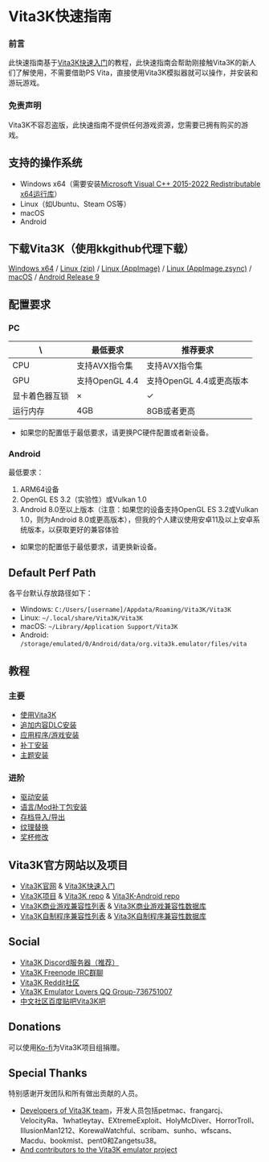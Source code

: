 # Vita3K快速指南
### 前言
此快速指南基于[Vita3K快速入门](https://vita3k.org/quickstart)的教程，此快速指南会帮助刚接触Vita3K的新人们了解使用，不需要借助PS Vita，直接使用Vita3K模拟器就可以操作，并安装和游玩游戏。

### 免责声明
Vita3K不容忍盗版，此快速指南不提供任何游戏资源，您需要已拥有购买的游戏。

## 支持的操作系统
- Windows x64（需要安装[Microsoft Visual C++ 2015-2022 Redistributable x64运行库](https://aka.ms/vs/17/release/vc_redist.x64.exe)）
- Linux（如Ubuntu、Steam OS等）
- macOS
- Android

## 下载Vita3K（使用kkgithub代理下载）
[Windows x64](https://kkgithub.com/Vita3K/Vita3K/releases/download/continuous/windows-latest.zip) / 
[Linux (zip)](https://kkgithub.com/Vita3K/Vita3K/releases/download/continuous/ubuntu-latest.zip) / 
[Linux (AppImage)](https://kkgithub.com/Vita3K/Vita3K/releases/download/continuous/Vita3K-x86_64.AppImage) / 
[Linux (AppImage.zsync)](https://kkgithub.com/Vita3K/Vita3K/releases/download/continuous/Vita3K-x86_64.AppImage.zsync) / 
[macOS](https://kkgithub.com/Vita3K/Vita3K/releases/download/continuous/macos-latest.dmg) /
[Android Release 9](https://kkgithub.com/Vita3K/Vita3K-Android/releases/download/v9/vita3k-android-release-9.apk)

## 配置要求
### PC

\ | 最低要求 | 推荐要求 
--- | --- | --- 
CPU | 支持AVX指令集 | 支持AVX指令集 
GPU | 支持OpenGL 4.4 | 支持OpenGL 4.4或更高版本 
显卡着色器互锁 | × | ✓ 
运行内存 | 4GB | 8GB或者更高 

- 如果您的配置低于最低要求，请更换PC硬件配置或者新设备。

### Android
最低要求：
1. ARM64设备
2. OpenGL ES 3.2（实验性）或Vulkan 1.0
3. Android 8.0至以上版本（注意：如果您的设备支持OpenGL ES 3.2或Vulkan 1.0，则为Android 8.0或更高版本），但我的个人建议使用安卓11及以上安卓系统版本，以获取更好的兼容体验

- 如果您的配置低于最低要求，请更换新设备。

## Default Perf Path
各平台默认存放路径如下：
- Windows: `C:/Users/[username]/Appdata/Roaming/Vita3K/Vita3K`
- Linux: `~/.local/share/Vita3K/Vita3K`
- macOS: `~/Library/Application Support/Vita3K`
- Android: `/storage/emulated/0/Android/data/org.vita3k.emulator/files/vita`

## 教程
### 主要
- [使用Vita3K](http://croden1999.github.io/Vita3K-Quick-Guide/use-vita3k)  
- [追加内容DLC安装](http://croden1999.github.io/Vita3K-Quick-Guide/addcont)
- [应用程序/游戏安装](http://croden1999.github.io/Vita3K-Quick-Guide/app)
- [补丁安装](http://croden1999.github.io/Vita3K-Quick-Guide/patch)
- [主题安装](http://croden1999.github.io/Vita3K-Quick-Guide/theme)

### 进阶
- [驱动安装](http://croden1999.github.io/Vita3K-Quick-Guide/driver)
- [语言/Mod补丁包安装](http://croden1999.github.io/Vita3K-Quick-Guide/repatch)
- [存档导入/导出](http://croden1999.github.io/Vita3K-Quick-Guide/savedata)
- [纹理替换](http://croden1999.github.io/Vita3K-Quick-Guide/texture-replacement)
- [奖杯修改](http://croden1999.github.io/Vita3K-Quick-Guide/trophy)

## Vita3K官方网站以及项目
- [Vita3K官网](https://vita3k.org) & [Vita3K快速入门](https://vita3k.org/quickstart)
- [Vita3K项目](https://github.com/Vita3K) & [Vita3K repo](https://github.com/Vita3K/Vita3K) & [Vita3K-Android repo](https://github.com/Vita3K/Vita3K-Android)
- [Vita3K商业游戏兼容性列表](https://vita3k.org/compatibility) & [Vita3K商业游戏兼容性数据库](https://github.com/Vita3K/compatibility/issues)
- [Vita3K自制程序兼容性列表](https://vita3k.org/compatibility-homebrew) & [Vita3K自制程序兼容性数据库](https://github.com/Vita3K/homebrew-compatibility/issues)

## Social
- [Vita3K Discord服务器（推荐）](https://discord.gg/MaWhJVH)
- [Vita3K Freenode IRC群聊](https://webchat.freenode.net/?channels=%23vita3k)
- [Vita3K Reddit社区](https://www.reddit.com/r/vita3k)
- [Vita3K Emulator Lovers QQ Group-736751007](https://jq.qq.com/?_wv=1027&k=cg1vogjK)
- [中文社区百度贴吧Vita3K吧](https://tieba.baidu.com/f?kw=vita3k&fr=index)

## Donations
可以使用[Ko-fi](https://ko-fi.com/vita3k)为Vita3K项目组捐赠。

## Special Thanks
特别感谢开发团队和所有做出贡献的人员。
- [Developers of Vita3K team](https://github.com/Vita3K)，开发人员包括petmac、frangarcj、VelocityRa、1whatleytay、EXtremeExploit、HolyMcDiver、HorrorTroll、IllusionMan1212、KorewaWatchful、scribam、sunho、wfscans、Macdu、bookmist、pent0和Zangetsu38。
- [And contributors to the Vita3K emulator project](https://github.com/Vita3K/Vita3K/graphs/contributors)
